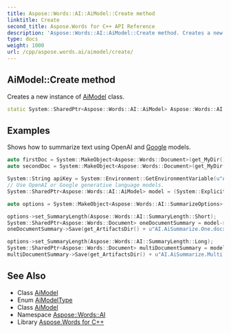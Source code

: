 ```yaml
---
title: Aspose::Words::AI::AiModel::Create method
linktitle: Create
second_title: Aspose.Words for C++ API Reference
description: 'Aspose::Words::AI::AiModel::Create method. Creates a new instance of AiModel class in C++.'
type: docs
weight: 1000
url: /cpp/aspose.words.ai/aimodel/create/
---
```

## AiModel::Create method


Creates a new instance of [AiModel](../) class.

```cpp
static System::SharedPtr<Aspose::Words::AI::AiModel> Aspose::Words::AI::AiModel::Create(Aspose::Words::AI::AiModelType modelType)
```


## Examples



Shows how to summarize text using OpenAI and [Google](../../../aspose.words.ai.google/) models. 
```cpp
auto firstDoc = System::MakeObject<Aspose::Words::Document>(get_MyDir() + u"Big document.docx");
auto secondDoc = System::MakeObject<Aspose::Words::Document>(get_MyDir() + u"Document.docx");

System::String apiKey = System::Environment::GetEnvironmentVariable(u"API_KEY");
// Use OpenAI or Google generative language models.
System::SharedPtr<Aspose::Words::AI::AiModel> model = (System::ExplicitCast<Aspose::Words::AI::OpenAiModel>(Aspose::Words::AI::AiModel::Create(Aspose::Words::AI::AiModelType::Gpt4OMini)->WithApiKey(apiKey)))->WithOrganization(u"Organization")->WithProject(u"Project");

auto options = System::MakeObject<Aspose::Words::AI::SummarizeOptions>();

options->set_SummaryLength(Aspose::Words::AI::SummaryLength::Short);
System::SharedPtr<Aspose::Words::Document> oneDocumentSummary = model->Summarize(firstDoc, options);
oneDocumentSummary->Save(get_ArtifactsDir() + u"AI.AiSummarize.One.docx");

options->set_SummaryLength(Aspose::Words::AI::SummaryLength::Long);
System::SharedPtr<Aspose::Words::Document> multiDocumentSummary = model->Summarize(System::MakeArray<System::SharedPtr<Aspose::Words::Document>>({firstDoc, secondDoc}), options);
multiDocumentSummary->Save(get_ArtifactsDir() + u"AI.AiSummarize.Multi.docx");
```

## See Also

* Class [AiModel](../)
* Enum [AiModelType](../../aimodeltype/)
* Class [AiModel](../)
* Namespace [Aspose::Words::AI](../../)
* Library [Aspose.Words for C++](../../../)
